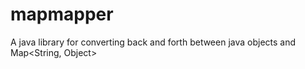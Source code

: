 # mapmapper
A java library for converting back and forth between java objects and Map&lt;String, Object>
